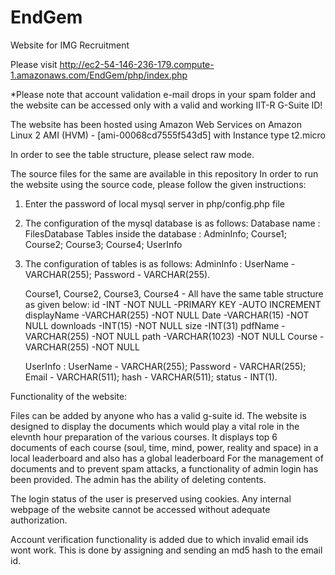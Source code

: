 # EndGem
Website for IMG Recruitment



Please visit http://ec2-54-146-236-179.compute-1.amazonaws.com/EndGem/php/index.php

*Please note that account validation e-mail drops in your spam folder and the website can be accessed only with a valid and working IIT-R G-Suite ID!

The website has been hosted using Amazon Web Services on Amazon Linux 2 AMI (HVM) - [ami-00068cd7555f543d5] with Instance type t2.micro


In order to see the table structure, please select raw mode.

The source files for the same are available in this repository
In order to run the website using the source code, please follow the given instructions:

1. Enter the password of local mysql server in php/config.php file
2. The configuration of the mysql database is as follows:
    Database name : FilesDatabase
    Tables inside the database : AdminInfo; Course1; Course2; Course3; Course4; UserInfo
    
3. The configuration of tables is as follows:
    AdminInfo : UserName - VARCHAR(255);
                Password - VARCHAR(255).
    
    Course1, Course2, Course3, Course4 - All have the same table structure as given below:
        id                      -INT               -NOT NULL               -PRIMARY KEY             -AUTO INCREMENT
        displayName             -VARCHAR(255)      -NOT NULL
        Date                    -VARCHAR(15)       -NOT NULL
        downloads               -INT(15)           -NOT NULL
        size                    -INT(31)
        pdfName                 -VARCHAR(255)      -NOT NULL
        path                    -VARCHAR(1023)     -NOT NULL
        Course                  -VARCHAR(255)      -NOT NULL
        
     UserInfo : UserName - VARCHAR(255);
                Password - VARCHAR(255);
                Email    - VARCHAR(511);
                hash     - VARCHAR(511);
                status   - INT(1).
        

Functionality of the website:

Files can be added by anyone who has a valid g-suite id. The website is designed to display the documents which would play a vital role in the elevnth hour preparation of the various courses.
It displays top 6 documents of each course (soul, time, mind, power, reality and space) in a local leaderboard and also has a global leaderboard
For the management of documents and to prevent spam attacks, a functionality of admin login has been provided.
The admin has the ability of deleting contents.

The login status of the user is preserved using cookies. Any internal webpage of the website cannot be accessed without adequate authorization.

Account verification functionality is added due to which invalid email ids wont work. This is done by assigning and sending an md5 hash to the email id.
